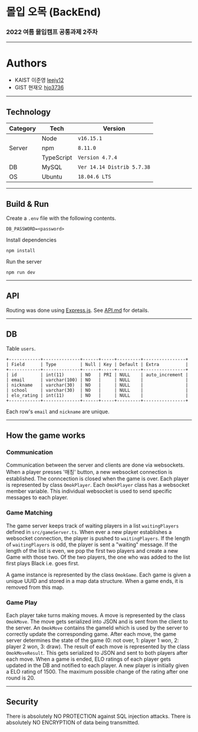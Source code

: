 # 몰입 오목 (BackEnd)

### 2022 여름 몰입캠프 공통과제 2주차

---

# Authors

- KAIST 이준영 [leejy12]("https://github.com/leejy12")
- GIST 현재오 [hjo3736]("https://github.com/hjo3736")

---

## Technology

<table>
    <thead>
        <tr>
            <th>Category</th>
            <th>Tech</th>
            <th>Version</th>
        </tr>
    </thead>
    <tbody>
        <tr>
            <td rowspan=3>Server</td>
            <td>Node</td>
            <td><code>v16.15.1</code></td>
        </tr>
        <tr>
            <td>npm</td>
            <td><code>8.11.0</code></td>
        </tr>
        <tr>
            <td>TypeScript</td>
            <td><code>Version 4.7.4</code></td>
        </tr>
        <tr>
            <td>DB</td>
            <td>MySQL</td>
            <td><code>Ver 14.14 Distrib 5.7.38</code></td>
        </tr>
        <tr>
            <td>OS</td>
            <td>Ubuntu</td>
            <td><code>18.04.6 LTS</code></td>
        </tr>
</table>

---

## Build & Run

Create a `.env` file with the following contents.

```
DB_PASSWORD=<password>
```

Install dependencies

```
npm install
```

Run the server

```
npm run dev
```

---

## API

Routing was done using [Express.js]("https://expressjs.com/"). See [API.md](https://github.com/leejy12/madcamp-week2-backend/blob/master/API.md) for details.

---

## DB

Table `users`.

```
+------------+--------------+------+-----+---------+----------------+
| Field      | Type         | Null | Key | Default | Extra          |
+------------+--------------+------+-----+---------+----------------+
| id         | int(11)      | NO   | PRI | NULL    | auto_increment |
| email      | varchar(100) | NO   |     | NULL    |                |
| nickname   | varchar(30)  | NO   |     | NULL    |                |
| school     | varchar(30)  | NO   |     | NULL    |                |
| elo_rating | int(11)      | NO   |     | NULL    |                |
+------------+--------------+------+-----+---------+----------------+
```

Each row's `email` and `nickname` are unique.

---

## How the game works

### Communication

Communication between the server and clients are done via websockets. When a player presses '매칭' button, a new websocket connection is established. The conncection is closed when the game is over. Each player is represented by class `OmokPlayer`. Each `OmokPlayer` class has a websocket member variable. This individual websocket is used to send specific messages to each player.

### Game Matching

The game server keeps track of waiting players in a list `waitingPlayers` defined in `src/gameServer.ts`. When ever a new player establishes a websocket connection, the player is pushed to `waitingPlayers`. If the length of `waitingPlayers` is odd, the player is sent a "waiting" message. If the length of the list is even, we pop the first two players and create a new Game with those two. Of the two players, the one who was added to the list first plays Black i.e. goes first.

A game instance is represented by the class `OmokGame`. Each game is given a unique UUID and stored in a map data structure. When a game ends, it is removed from this map.

### Game Play

Each player take turns making moves. A move is represented by the class `OmokMove`. The move gets serialized into JSON and is sent from the client to the server. An `OmokMove` contains the gameId which is used by the server to correctly update the corresponding game. After each move, the game server determines the state of the game (0: not over, 1: player 1 won, 2: player 2 won, 3: draw). The result of each move is represented by the class `OmokMoveResult`. This gets serialized to JSON and sent to both players after each move. When a game is ended, ELO ratings of each player gets updated in the DB and notified to each player.
A new player is initially given a ELO rating of 1500. The maximum possible change of the rating after one round is 20.

---

## Security

There is absolutely NO PROTECTION against SQL injection attacks.
There is absolutely NO ENCRYPTION of data being transmitted.
